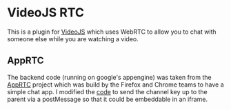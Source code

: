 # VideoJS RTC

This is a plugin for [VideoJS](github/zencoder:videojs) which uses WebRTC to allow you to chat
with someone else while you are watching a video.

## AppRTC

The backend code (running on google's appengine) was taken from the
[AppRTC](http://apprtc.appspot.com) project which was
build by the Firefox and Chrome teams to have a simple chat app.
I modified the [code](https://code.google.com/p/webrtc-samples/source/browse/trunk/apprtc/) to send
the channel key up to the parent via a postMessage so that it could be embeddable in an iframe.
